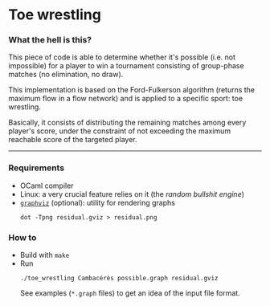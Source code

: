 # Toe wrestling

### What the hell is this?
This piece of code is able to determine whether it's possible (i.e. not impossible) for a player to win a tournament consisting of group-phase matches (no elimination, no draw).

This implementation is based on the Ford-Fulkerson algorithm (returns the maximum flow in a flow network) and is applied to a specific sport: toe wrestling.

Basically, it consists of distributing the remaining matches among every player's score, under the constraint of not exceeding the maximum reachable score of the targeted player.

---

### Requirements
+ OCaml compiler  
+ Linux: a very crucial feature relies on it (the *random bullshit engine*)
+ [`graphviz`](http://www.graphviz.org/) (optional): utility for rendering graphs
  ```
  dot -Tpng residual.gviz > residual.png
  ```

### How to
+ Build with `make`
+ Run
  ```
  ./toe_wrestling Cambacérès possible.graph residual.gviz
  ```
  See examples (`*.graph` files) to get an idea of the input file format.